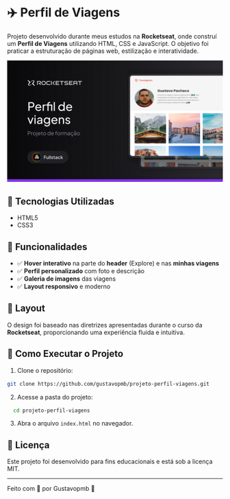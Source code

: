 # ✈️ Perfil de Viagens  

Projeto desenvolvido durante meus estudos na **Rocketseat**, onde construí um **Perfil de Viagens** utilizando HTML, CSS e JavaScript. O objetivo foi praticar a estruturação de páginas web, estilização e interatividade.  

![Thumbnail](assets/thumbnail.jpg)  

## 🚀 Tecnologias Utilizadas  

- HTML5  
- CSS3   

## 📌 Funcionalidades

- ✅ **Hover interativo** na parte do **header** (Explore) e nas **minhas viagens**
- ✅ **Perfil personalizado** com foto e descrição
- ✅ **Galeria de imagens** das viagens
- ✅ **Layout responsivo** e moderno 

## 🎨 Layout  

O design foi baseado nas diretrizes apresentadas durante o curso da **Rocketseat**, proporcionando uma experiência fluida e intuitiva.  

## 📂 Como Executar o Projeto  

1. Clone o repositório:  
```bash
git clone https://github.com/gustavopmb/projeto-perfil-viagens.git
```
2. Acesse a pasta do projeto:
```bash
  cd projeto-perfil-viagens
```
3. Abra o arquivo `index.html` no navegador.

## 📜 Licença

Este projeto foi desenvolvido para fins educacionais e está sob a licença MIT.

---

Feito com 💜 por Gustavopmb 🚀
